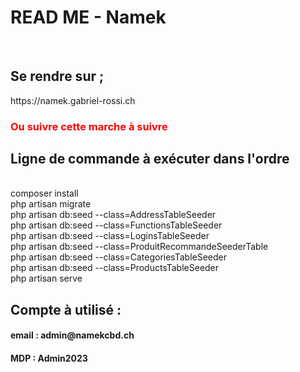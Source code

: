 <h1>READ ME - Namek</h1><br>

<h2>Se rendre sur ; </h2>
https://namek.gabriel-rossi.ch<br>

<h3 style="color:red;">Ou suivre cette marche à suivre</h3>

<h2>Ligne de commande à exécuter dans l'ordre</h2><br>
composer install<br>
php artisan migrate<br>
php artisan db:seed --class=AddressTableSeeder<br>
php artisan db:seed --class=FunctionsTableSeeder<br>
php artisan db:seed --class=LoginsTableSeeder<br>
php artisan db:seed --class=ProduitRecommandeSeederTable<br>
php artisan db:seed --class=CategoriesTableSeeder<br>
php artisan db:seed --class=ProductsTableSeeder<br>
php artisan serve<br>

<h2>Compte à utilisé :</h2>
<h4>email : admin@namekcbd.ch</h4>
<h4>MDP : Admin2023</h4>


